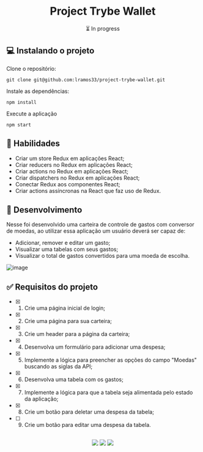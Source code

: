 <h1 align="center">Project Trybe Wallet</h1>

<p align="center">⏳ In progress</p>

## 💻 Instalando o projeto

Clone o repositório:

```
git clone git@github.com:lramos33/project-trybe-wallet.git
```

Instale as dependências:
```
npm install
```

Execute a aplicação
```
npm start
```

## 🚀 Habilidades

- Criar um store Redux em aplicações React;
- Criar reducers no Redux em aplicações React;
- Criar actions no Redux em aplicações React;
- Criar dispatchers no Redux em aplicações React;
- Conectar Redux aos componentes React;
- Criar actions assíncronas na React que faz uso de Redux.

## 🔧 Desenvolvimento

Nesse foi desenvolvido uma carteira de controle de gastos com conversor de moedas, ao utilizar essa aplicação um usuário deverá ser capaz de:

- Adicionar, remover e editar um gasto;
- Visualizar uma tabelas com seus gastos;
- Visualizar o total de gastos convertidos para uma moeda de escolha.

![image]()

## ✅ Requisitos do projeto

- [x] 1. Crie uma página inicial de login;
- [x] 2. Crie uma página para sua carteira;
- [x] 3. Crie um header para a página da carteira;
- [x] 4. Desenvolva um formulário para adicionar uma despesa;
- [x] 5. Implemente a lógica para preencher as opções do campo "Moedas" buscando as siglas da API;
- [x] 6. Desenvolva uma tabela com os gastos;
- [x] 7. Implemente a lógica para que a tabela seja alimentada pelo estado da aplicação;
- [x] 8. Crie um botão para deletar uma despesa da tabela;
- [ ] 9. Crie um botão para editar uma despesa da tabela.


##

<div align="center">
  <img src="https://shields.io/github/repo-size/lramos33/project-trybe-wallet">
  <img src="https://shields.io/github/languages/top/lramos33/project-trybe-wallet">
  <img src="https://shields.io/github/last-commit/lramos33/project-trybe-wallet">
</div>
